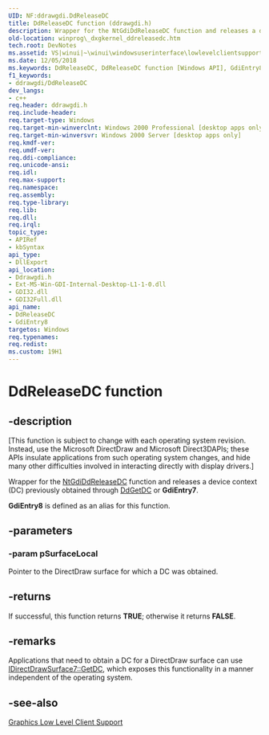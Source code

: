 ```yaml
---
UID: NF:ddrawgdi.DdReleaseDC
title: DdReleaseDC function (ddrawgdi.h)
description: Wrapper for the NtGdiDdReleaseDC function and releases a device context (DC) previously obtained through DdGetDC or GdiEntry7. GdiEntry8 is defined as an alias for this function.
old-location: winprog\_dxgkernel_ddreleasedc.htm
tech.root: DevNotes
ms.assetid: VS|winui|~\winui\windowsuserinterface\lowlevelclientsupport\graphics\ddreleasedc.htm
ms.date: 12/05/2018
ms.keywords: DdReleaseDC, DdReleaseDC function [Windows API], GdiEntry8, _dxgkernel_ddreleasedc, ddrawgdi/DdReleaseDC, ddrawgdi/GdiEntry8, winprog._dxgkernel_ddreleasedc, winui._dxgkernel_ddreleasedc
f1_keywords:
- ddrawgdi/DdReleaseDC
dev_langs:
- c++
req.header: ddrawgdi.h
req.include-header: 
req.target-type: Windows
req.target-min-winverclnt: Windows 2000 Professional [desktop apps only]
req.target-min-winversvr: Windows 2000 Server [desktop apps only]
req.kmdf-ver: 
req.umdf-ver: 
req.ddi-compliance: 
req.unicode-ansi: 
req.idl: 
req.max-support: 
req.namespace: 
req.assembly: 
req.type-library: 
req.lib: 
req.dll: 
req.irql: 
topic_type:
- APIRef
- kbSyntax
api_type:
- DllExport
api_location:
- Ddrawgdi.h
- Ext-MS-Win-GDI-Internal-Desktop-L1-1-0.dll
- GDI32.dll
- GDI32Full.dll
api_name:
- DdReleaseDC
- GdiEntry8
targetos: Windows
req.typenames: 
req.redist: 
ms.custom: 19H1
---
```


# DdReleaseDC function


## -description


<p class="CCE_Message">[This function is subject to change with each operating system revision. Instead, use the Microsoft DirectDraw and Microsoft Direct3DAPIs; these APIs insulate applications from such operating system changes, and hide many other difficulties involved in interacting directly with display drivers.]

Wrapper for the <a href="https://docs.microsoft.com/windows/desktop/DevNotes/-dxgkernel-ntgdiddreleasedc">NtGdiDdReleaseDC</a> function and releases a device context (DC) previously obtained through <a href="https://docs.microsoft.com/windows/desktop/api/ddrawgdi/nf-ddrawgdi-ddgetdc">DdGetDC</a> or <b>GdiEntry7</b>.


<b>GdiEntry8</b> is defined as an alias for this function.


## -parameters




### -param pSurfaceLocal

Pointer to the DirectDraw surface for which a DC was obtained.


## -returns



If successful, this function returns <b>TRUE</b>; otherwise it returns <b>FALSE</b>.




## -remarks



Applications that need to obtain a DC for a DirectDraw surface can  use <a href="https://docs.microsoft.com/windows/desktop/api/ddraw/nf-ddraw-idirectdrawsurface7-getdc">IDirectDrawSurface7::GetDC</a>, which exposes this functionality in a manner independent of the operating system.
        




## -see-also




<a href="https://docs.microsoft.com/windows/desktop/DevNotes/-dxgkernel-low-level-client-support">Graphics Low Level Client Support</a>
 

 

